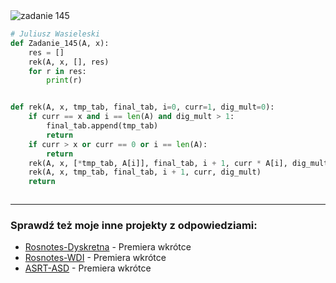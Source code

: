 <picture>
  <source srcset="../../srt/zbior_zadan/145.png" media="(prefers-color-scheme: light)">
  <source srcset="../../srt/zbior_zadan/black_145.png" media="(prefers-color-scheme: dark)">
  <img src="../../srt/zbior_zadan/black_145.png" alt="zadanie 145">
</picture>

```python
# Juliusz Wasieleski
def Zadanie_145(A, x):
    res = []
    rek(A, x, [], res)
    for r in res:
        print(r)


def rek(A, x, tmp_tab, final_tab, i=0, curr=1, dig_mult=0):
    if curr == x and i == len(A) and dig_mult > 1:
        final_tab.append(tmp_tab)
        return
    if curr > x or curr == 0 or i == len(A):
        return
    rek(A, x, [*tmp_tab, A[i]], final_tab, i + 1, curr * A[i], dig_mult + 1)
    rek(A, x, tmp_tab, final_tab, i + 1, curr, dig_mult)
    return



```

---
### Sprawdź też moje inne projekty z odpowiedziami:
- [Rosnotes-Dyskretna](https://github.com/kamilGie/Rosnotes-Dyskretna) - Premiera wkrótce
- [Rosnotes-WDI](https://github.com/kamilGie/Rosnotes-WDI) - Premiera wkrótce
- [ASRT-ASD](https://github.com/kamilGie/Rosnotes-Dyskretna) - Premiera wkrótce
